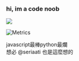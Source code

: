 ### hi, im a code noob
![](https://github-readme-stats.vercel.app/api/top-langs/?username=NyoMaple&langs_count=10&theme=tokyonight&layout=compact)

<!-- 
**NyoMaple/NyoMaple** is a ✨ _special_ ✨ repository because its `README.md` (this file) appears on your GitHub profile.

Here are some ideas to get you started:

- 🔭 I’m currently working on ...
- 🌱 I’m currently learning ...
- 👯 I’m looking to collaborate on ...
- 🤔 I’m looking for help with ...
- 💬 Ask me about ...
- 📫 How to reach me: ...
- 😄 Pronouns: ...
- ⚡ Fun fact: ...
 -->

![Metrics](https://metrics.lecoq.io/NyoMaple?template=classic&config.timezone=Asia%2FTaipei)

javascript最棒python最爛<br>
想必 @seriaati 也是這麼想的
